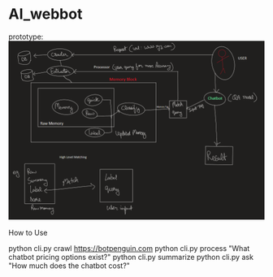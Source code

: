 # AI_webbot

prototype:
![alt text](image.png)

How to Use

python cli.py crawl https://botpenguin.com
python cli.py process "What chatbot pricing options exist?"
python cli.py summarize
python cli.py ask "How much does the chatbot cost?"
